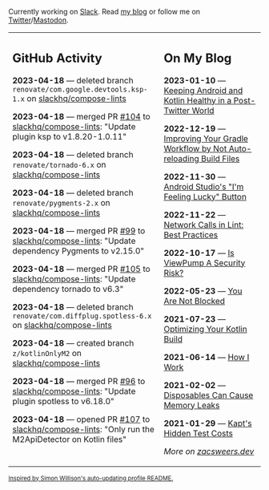 Currently working on [Slack](https://slack.com/). Read [my blog](https://zacsweers.dev/) or follow me on [Twitter](https://twitter.com/ZacSweers)/[Mastodon](https://hachyderm.io/@ZacSweers).

<table><tr><td valign="top" width="60%">

## GitHub Activity
<!-- githubActivity starts -->
**2023-04-18** — deleted branch `renovate/com.google.devtools.ksp-1.x` on [slackhq/compose-lints](https://github.com/slackhq/compose-lints)

**2023-04-18** — merged PR [#104](https://github.com/slackhq/compose-lints/pull/104) to [slackhq/compose-lints](https://github.com/slackhq/compose-lints): "Update plugin ksp to v1.8.20-1.0.11"

**2023-04-18** — deleted branch `renovate/tornado-6.x` on [slackhq/compose-lints](https://github.com/slackhq/compose-lints)

**2023-04-18** — deleted branch `renovate/pygments-2.x` on [slackhq/compose-lints](https://github.com/slackhq/compose-lints)

**2023-04-18** — merged PR [#99](https://github.com/slackhq/compose-lints/pull/99) to [slackhq/compose-lints](https://github.com/slackhq/compose-lints): "Update dependency Pygments to v2.15.0"

**2023-04-18** — merged PR [#105](https://github.com/slackhq/compose-lints/pull/105) to [slackhq/compose-lints](https://github.com/slackhq/compose-lints): "Update dependency tornado to v6.3"

**2023-04-18** — deleted branch `renovate/com.diffplug.spotless-6.x` on [slackhq/compose-lints](https://github.com/slackhq/compose-lints)

**2023-04-18** — created branch `z/kotlinOnlyM2` on [slackhq/compose-lints](https://github.com/slackhq/compose-lints)

**2023-04-18** — merged PR [#96](https://github.com/slackhq/compose-lints/pull/96) to [slackhq/compose-lints](https://github.com/slackhq/compose-lints): "Update plugin spotless to v6.18.0"

**2023-04-18** — opened PR [#107](https://github.com/slackhq/compose-lints/pull/107) to [slackhq/compose-lints](https://github.com/slackhq/compose-lints): "Only run the M2ApiDetector on Kotlin files"
<!-- githubActivity ends -->
</td><td valign="top" width="40%">

## On My Blog
<!-- blog starts -->
**2023-01-10** — [Keeping Android and Kotlin Healthy in a Post-Twitter World](https://www.zacsweers.dev/keeping-android-healthy/)

**2022-12-19** — [Improving Your Gradle Workflow by Not Auto-reloading Build Files](https://www.zacsweers.dev/improving-your-workflow-by-not-auto-reloading-build-files/)

**2022-11-30** — [Android Studio's "I'm Feeling Lucky" Button](https://www.zacsweers.dev/android-studios-im-feeling-lucky-button/)

**2022-11-22** — [Network Calls in Lint: Best Practices](https://www.zacsweers.dev/network-calls-in-lint-best-practices/)

**2022-10-17** — [Is ViewPump A Security Risk?](https://www.zacsweers.dev/is-viewpump-a-security-risk/)

**2022-05-23** — [You Are Not Blocked](https://www.zacsweers.dev/you-are-not-blocked/)

**2021-07-23** — [Optimizing Your Kotlin Build](https://www.zacsweers.dev/optimizing-your-kotlin-build/)

**2021-06-14** — [How I Work](https://www.zacsweers.dev/how-i-work/)

**2021-02-02** — [Disposables Can Cause Memory Leaks](https://www.zacsweers.dev/disposables-can-cause-memory-leaks/)

**2021-01-29** — [Kapt's Hidden Test Costs](https://www.zacsweers.dev/kapts-hidden-test-costs/)
<!-- blog ends -->
_More on [zacsweers.dev](https://zacsweers.dev/)_
</td></tr></table>

<sub><a href="https://simonwillison.net/2020/Jul/10/self-updating-profile-readme/">Inspired by Simon Willison's auto-updating profile README.</a></sub>